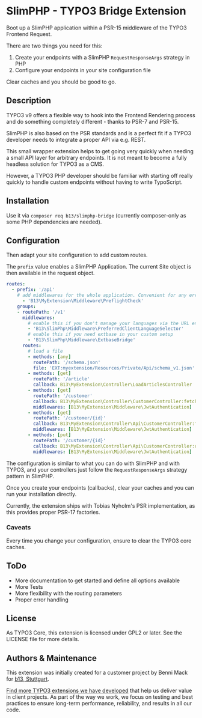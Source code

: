 # SlimPHP - TYPO3 Bridge Extension

Boot up a SlimPHP application within a PSR-15 middleware of the TYPO3 Frontend
Request.

There are two things you need for this:

1. Create your endpoints with a SlimPHP `RequestResponseArgs` strategy in PHP
2. Configure your endpoints in your site configuration file

Clear caches and you should be good to go.

## Description

TYPO3 v9 offers a flexible way to hook into the Frontend Rendering process
and do something completely different - thanks to PSR-7 and PSR-15.

SlimPHP is also based on the PSR standards and is a perfect fit if a TYPO3
developer needs to integrate a proper API via e.g. REST.

This small wrapper extension helps to get going very quickly when needing
a small API layer for arbitrary endpoints. It is not meant to become a fully
headless solution for TYPO3 as a CMS.

However, a TYPO3 PHP developer should be familiar with starting off
really quickly to handle custom endpoints without having to write TypoScript.

## Installation

Use it via `composer req b13/slimphp-bridge` (currently composer-only as some PHP dependencies
are needed).

## Configuration

Then adapt your site configuration to add custom routes.

The `prefix` value enables a SlimPHP Application. The current Site object
is then available in the request object.

````yml
routes:
  - prefix: '/api'
    # add middlewares for the whole application. Convenient for any error handling or adding Preflight checks (OPTIONS)
      - 'B13\MyExtension\Middleware\PreflightCheck'
    groups:
    - routePath: '/v1'
      middlewares:
        # enable this if you don't manage your languages via the URL endpoint + the base site handling.
        - 'B13\SlimPhp\Middleware\PreferredClientLanguageSelector'
        # enable this if you need extbase in your custom setup
        - 'B13\SlimPhp\Middleware\ExtbaseBridge'
      routes:
        # load a file
        - methods: [any]
          routePath: '/schema.json'
          file: 'EXT:myextension/Resources/Private/Api/schema_v1.json'
        - methods: [get]
          routePath: '/article'
          callback: B13\MyExtension\Controller\LoadArticlesController
        - methods: [get]
          routePath: '/customer'
          callback: B13\MyExtension\Controller\CustomerController:fetchAll
          middlewares: [B13\MyExtension\Middleware\JwtAuthentication]
        - methods: [get]
          routePath: '/customer/{id}'
          callback: B13\MyExtension\Controller\Api\CustomerController:fetch
          middlewares: [B13\MyExtension\Middleware\JwtAuthentication]
        - methods: [put]
          routePath: '/customer/{id}'
          callback: B13\MyExtension\Controller\Api\CustomerController:update
          middlewares: [B13\MyExtension\Middleware\JwtAuthentication]
````

The configuration is similar to what you can do with SlimPHP and with TYPO3, and your controllers just follow
the `RequestResponseArgs` strategy pattern in SlimPHP.

Once you create your endpoints (callbacks), clear your caches and you can run your installation directly.

Currently, the extension ships with Tobias Nyholm's PSR implementation, as this provides proper PSR-17 factories.

### Caveats

Every time you change your configuration, ensure to clear the TYPO3 core caches.

## ToDo

- More documentation to get started and define all options available
- More Tests
- More flexibility with the routing parameters
- Proper error handling

## License

As TYPO3 Core, this extension is licensed under GPL2 or later. See the LICENSE file for more details.

## Authors & Maintenance
This extension was initially created for a customer project by Benni Mack for [b13, Stuttgart](https://b13.com).

[Find more TYPO3 extensions we have developed](https://b13.com/useful-typo3-extensions-from-b13-to-you) that help us deliver value in client projects. As part of the way we work, we focus on testing and best practices to ensure long-term performance, reliability, and results in all our code.
